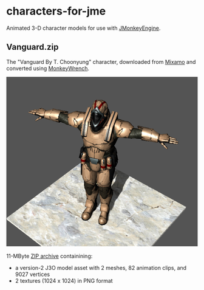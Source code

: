 # characters-for-jme
Animated 3-D character models for use with [JMonkeyEngine][jme].


## Vanguard.zip

The "Vanguard By T. Choonyung" character,
downloaded from [Mixamo] and converted using [MonkeyWrench].

![screenshot](screenshots/Vanguard.png)

11-MByte [ZIP archive](Vanguard.zip) containining:
+ a version-2 J3O model asset with 2 meshes, 82 animation clips, and 9027 vertices
+ 2 textures (1024 x 1024) in PNG format


[jme]: https://jmonkeyengine.org "jMonkeyEngine Project"
[mixamo]: https://www.mixamo.com "Mixamo.com website"
[monkeywrench]: https://github.com/stephengold/MonkeyWrench "MonkeyWrench Project"